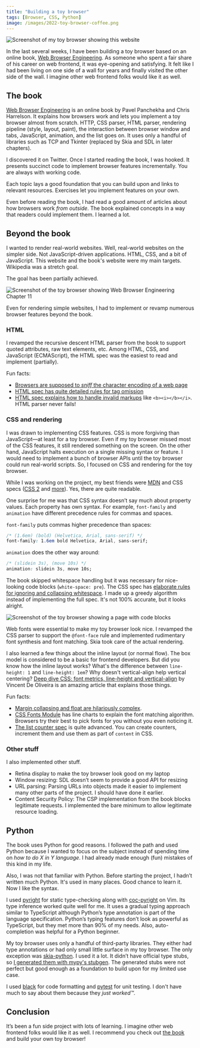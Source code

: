 ```yaml
---
title: "Building a toy browser"
tags: [Browser, CSS, Python]
image: /images/2022-toy-browser-coffee.png
---
```


![Screenshot of my toy browser showing this website](/images/2022-toy-browser-coffee.png)

In the last several weeks, I have been building a toy browser based on an online book, [Web Browser Engineering](https://browser.engineering). As someone who spent a fair share of his career on web frontend, it was eye-opening and satisfying. It felt like I had been living on one side of a wall for years and finally visited the other side of the wall. I imagine other web frontend folks would like it as well.

## The book

[Web Browser Engineering](https://browser.engineering/) is an online book by Pavel Panchekha and Chris Harrelson. It explains how browsers work and lets you implement a toy browser almost from scratch. HTTP, CSS parser, HTML parser, rendering pipeline (style, layout, paint), the interaction between browser window and tabs, JavaScript, animation, and the list goes on. It uses only a handful of libraries such as TCP and Tkinter (replaced by Skia and SDL in later chapters).

I discovered it on Twitter. Once I started reading the book, I was hooked. It presents succinct code to implement browser features incrementally. You are always with working code.

Each topic lays a good foundation that you can build upon and links to relevant resources. Exercises let you implement features on your own.

Even before reading the book, I had read a good amount of articles about how browsers work _from outside_. The book explained concepts in a way that readers could implement them. I learned a lot.

## Beyond the book

I wanted to render real-world websites. Well, real-world websites on the simpler side. Not JavaScript-driven applications. HTML, CSS, and a bit of JavaScript. This website and the book's website were my main targets. Wikipedia was a stretch goal.

The goal has been partially achieved.

![Screenshot of the toy browser showing Web Browser Engineering Chapter 11](/images/2022-toy-browser-ch11.png)

Even for rendering simple websites, I had to implement or revamp numerous browser features beyond the book.

### HTML

I revamped the recursive descent HTML parser from the book to support quoted attributes, raw text elements, etc. Among HTML, CSS, and JavaScript (ECMAScript), the HTML spec was the easiest to read and implement (partially).

Fun facts:

- [Browsers are supposed to _sniff_ the character encoding of a web page](https://html.spec.whatwg.org/multipage/parsing.html#determining-the-character-encoding)
- [HTML spec has quite detailed rules for tag omission](https://html.spec.whatwg.org/multipage/syntax.html#optional-tags)
- [HTML spec explains how to handle invalid markups](https://html.spec.whatwg.org/multipage/parsing.html#an-introduction-to-error-handling-and-strange-cases-in-the-parser) like `<b><i></b></i>`. HTML parser never fails!

### CSS and rendering

I was drawn to implementing CSS features. CSS is more forgiving than JavaScript—at least for a toy browser. Even if my toy browser missed most of the CSS features, it still rendered something on the screen. On the other hand, JavaScript halts execution on a single missing syntax or feature. I would need to implement a bunch of browser APIs until the toy browser could run real-world scripts. So, I focused on CSS and rendering for the toy browser.

While I was working on the project, my best friends were [MDN](https://developer.mozilla.org) and CSS specs ([CSS 2](https://www.w3.org/TR/CSS22/) and [more](https://www.w3.org/Style/CSS/specs.en.html)). Yes, there are quite readable.

One surprise for me was that CSS syntax doesn’t say much about property values. Each property has own syntax. For example, `font-family` and `animation` have different precedence rules for commas and spaces.

`font-family` puts commas higher precedence than spaces:

```css
/* (1.6em) (bold) (Helvetica, Arial, sans-serif) */
font-family: 1.6em bold Helvetica, Arial, sans-serif;
```

`animation` does the other way around:

```css
/* (slidein 3s), (move 10s) */
animation: slidein 3s, move 10s;
```

The book skipped whitespace handling but it was necessary for nice-looking code blocks (`white-space: pre`). The CSS spec has [elaborate rules for ignoring and collapsing whitespace](https://www.w3.org/TR/css-text-3/#white-space-rules). I made up a greedy algorithm instead of implementing the full spec. It's not 100% accurate, but it looks alright.

![Screenshot of the toy browser showing a page with code blocks](/images/2022-toy-browser-pre.png)

Web fonts were essential to make my toy browser look nice. I revamped the CSS parser to support the `@font-face` rule and implemented rudimentary font synthesis and font matching. Skia took care of the actual rendering.

I also learned a few things about the inline layout (or normal flow). The box model is considered to be a basic for frontend developers. But did you know how the inline layout works? What's the difference between `line-height: 1` and `line-height: 1em`? Why doesn't vertical-align help vertical centering? [Deep dive CSS: font metrics, line-height and vertical-align](https://iamvdo.me/en/blog/css-font-metrics-line-height-and-vertical-align) by Vincent De Oliveira is an amazing article that explains those things.

Fun facts:

- [Margin collapsing and float are hilariously complex](https://www.youtube.com/watch?v=Y5Xa4H2wtVA).
- [CSS Fonts Module](https://www.w3.org/TR/css-fonts-4/#font-style-matching) has line charts to explain the font matching algorithm. Browsers try their best to pick fonts for you without you even noticing it.
- [The list counter spec](https://www.w3.org/TR/css-lists-3/) is quite advanced. You can create counters, increment them and use them as part of `content` in CSS.

### Other stuff

I also implemented other stuff.

- Retina display to make the toy browser look good on my laptop
- Window resizing: SDL doesn’t seem to provide a good API for resizing
- URL parsing: Parsing URLs into objects made it easier to implement many other parts of the project. I should have done it earlier.
- Content Security Policy: The CSP implementation from the book blocks legitimate requests. I implemented the bare minimum to allow legitimate resource loading.

## Python

The book uses Python for good reasons. I followed the path and used Python because I wanted to focus on the subject instead of spending time on _how to do X in Y language_. I had already made enough (fun) mistakes of this kind in my life.

Also, I was not that familiar with Python. Before starting the project, I hadn’t written much Python. It's used in many places. Good chance to learn it. Now I like the syntax.

I used [pyright](https://github.com/microsoft/pyright) for static type-checking along with [coc-pyright](https://github.com/fannheyward/coc-pyright) on Vim. Its type inference worked quite well for me. It uses a gradual typing approach similar to TypeScript although Python’s type annotation is part of the language specification. Python’s typing features don’t look as powerful as TypeScript, but they met more than 90% of my needs. Also, auto-completion was helpful for a Python beginner.

My toy browser uses only a handful of third-party libraries. They either had type annotations or had only small little surface in my toy browser. The only exception was [skia-python](https://github.com/kyamagu/skia-python). I used it a lot. It didn’t have official type stubs, so [I generated them with mypy's stubgen](https://github.com/kyamagu/skia-python/issues/133#issuecomment-1066141203). The generated stubs were not perfect but good enough as a foundation to build upon for my limited use case.

I used [black](https://github.com/psf/black) for code formatting and [pytest](https://github.com/pytest-dev/pytest/) for unit testing. I don't have much to say about them because they _just worked&trade;_.

## Conclusion

It’s been a fun side project with lots of learning. I imagine other web frontend folks would like it as well. I recommend you check out [the book](https://browser.engineering) and build your own toy browser!
